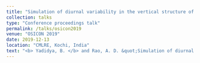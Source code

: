 ```yaml
---
title: "Simulation of diurnal variability in the vertical structure of temperature using a 1-D coupled model"
collection: talks
type: "Conference proceedings talk"
permalink: /talks/osicon2019
venue: "OSICON 2019"
date: 2019-12-13
location: "CMLRE, Kochi, India"
text: "<b> Yadidya, B. </b> and Rao, A. D. &quot;Simulation of diurnal variability in the vertical structure of temperature using a 1-D coupled model&quot;, <b><i>EGU General Assembly 2022</i></b>, Vienna, Austria, 23–27 May 2022, EGU22-10745, https://doi.org/10.5194/egusphere-egu22-10745, 2022."
---
```


